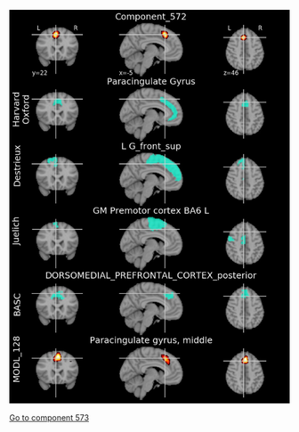 


![572](preliminary/572.jpg "Component 572")

[Go to component 573](https://parietal-inria.github.io/MODL_atlas/1024/573 "Component 573")